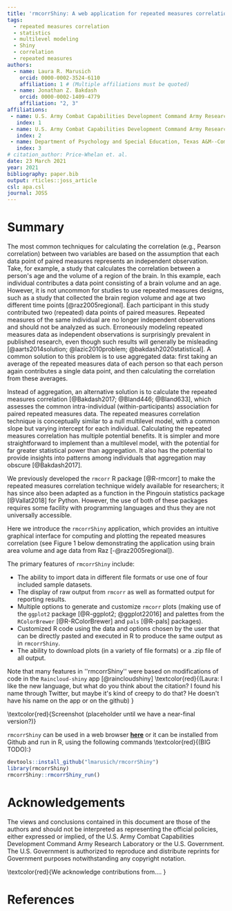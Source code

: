 ```yaml
---
title: 'rmcorrShiny: A web application for repeated measures correlation'
tags:
  - repeated measures correlation
  - statistics
  - multilevel modeling
  - Shiny
  - correlation
  - repeated measures
authors:
  - name: Laura R. Marusich
    orcid: 0000-0002-3524-6110
    affiliation: 1 # (Multiple affiliations must be quoted)
  - name: Jonathan Z. Bakdash
    orcid: 0000-0002-1409-4779
    affiliation: "2, 3"
affiliations:
 - name: U.S. Army Combat Capabilities Development Command Army Research Laboratory South at the University of Texas at Arlington
   index: 1
 - name: U.S. Army Combat Capabilities Development Command Army Research Laboratory South at the University of Texas at Dallas
   index: 2
 - name: Department of Psychology and Special Education, Texas A&M--Commerce
   index: 3
# citation_author: Price-Whelan et. al.
date: 23 March 2021
year: 2021
bibliography: paper.bib
output: rticles::joss_article
csl: apa.csl
journal: JOSS
---
```


# Summary

The most common techniques for calculating the correlation (e.g., Pearson correlation)
between two variables are based on the assumption that each data point of paired measures
represents an independent observation. Take, for example, a study that calculates the 
correlation between a person's age and the volume of a region of the brain. In this
example, each individual contributes a data point consisting of a brain volume and an age.
However, it is not uncommon for studies to use repeated measures designs, such as a study
that collected the brain region volume and age at two different time points [@raz2005regional].
Each participant in this study contributed two (repeated) data points of paired measures.
Repeated measures of the same individual are no longer independent observations and should
not be analyzed as such. Erroneously modeling repeated measures data as independent
observations is surprisingly prevalent in published research, even though such results
will generally be misleading [@aarts2014solution; @lazic2010problem; @bakdash2020statistical].
A common solution to this problem is to use aggregated data: first taking an average of the 
repeated measures data of each person so that each person again contributes a single data
point, and then calculating the correlation from these averages.  

Instead of aggregation, an alternative solution is to calculate the repeated measures
correlation [@Bakdash2017; @Bland446; @Bland633], which assesses the common
intra-individual (within-participants) association for paired repeated measures data. The
repeated measures correlation technique is conceptually similar to a null multilevel model,
with a common slope but varying intercept for each individual. Calculating the repeated
measures correlation has multiple potential benefits. It is simpler and more
straightforward to implement than a multilevel model, with the potential for far greater
statistical power than aggregation. It also has the potential to provide insights into
patterns among individuals that aggregation may obscure [@Bakdash2017]. 

We previously developed the ``rmcorr`` R package [@R-rmcorr] to make the repeated measures
correlation technique widely available for researchers; it has since also been adapted as 
a function in the Pingouin statistics package [@Vallat2018] for Python. However, the use 
of both of these packages requires some facility with  programming languages and thus they 
are not universally accessible. 

Here we introduce the ``rmcorrShiny`` application, which provides an intuitive graphical
interface for computing and plotting the repeated measures correlation (see Figure 1 below
demonstrating the application using brain area volume and age data from Raz [-@raz2005regional]). 

The primary features of ``rmcorrShiny`` include:

* The ability to import data in different file formats or use one of four included sample 
datasets.
* The display of raw output from ``rmcorr`` as well as formatted output for reporting
results. 
* Multiple options to generate and customize ``rmcorr`` plots (making use of the 
``ggplot2`` package [@R-ggplot2; @ggplot22016] and palettes from the ``RColorBrewer`` 
[@R-RColorBrewer] and ``pals`` [@R-pals] packages).
* Customized R code using the data and options chosen by the user that can be directly
pasted and executed in R to produce the same output as in ``rmcorrShiny``.
* The ability to download plots (in a variety of file formats) or a .zip file of all output.

Note that many features in ''rmcorrShiny'' were based on modifications of code in the 
``Raincloud-shiny`` app [@raincloudshiny] \textcolor{red}{(Laura: I like the new language, but what do you think about the citation?
I found his name through Twitter, but maybe it's kind of creepy to do that? He doesn't have his name on the app or on the github) }

\textcolor{red}{Screenshot (placeholder until we have a near-final version?)}


``rmcorrShiny`` can be used in a web browser [**here**](https://lmarusich.shinyapps.io/shiny_rmcorr/) 
or it can be installed from Github and run in R, using the following commands \textcolor{red}{(BIG TODO):}

```r
devtools::install_github("lmarusich/rmcorrShiny")
library(rmcorrShiny)
rmcorrShiny::rmcorrShiny_run()
```


# Acknowledgements

The views and conclusions contained in this document are those of the authors and should 
not be interpreted as representing the official policies, either expressed or implied, of 
the U.S. Army Combat Capabilities Development Command Army Research Laboratory or the U.S. 
Government. The U.S. Government is authorized to reproduce and distribute reprints for 
Government purposes notwithstanding any copyright notation. 

\textcolor{red}{We acknowledge contributions from.... }

# References
